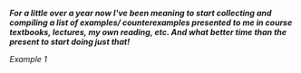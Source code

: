 ***For a little over a year now I've been meaning to start collecting and compiling a list of examples/ counterexamples presented to me in course textbooks, lectures, my own reading, etc. And what better time than the present to start doing just that!***

*Example 1*
